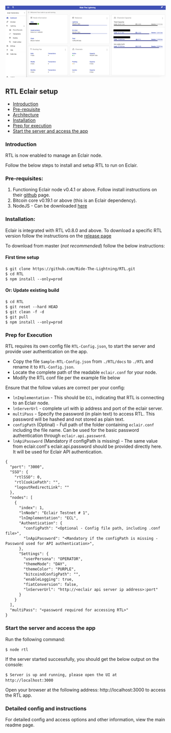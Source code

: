 ![](../screenshots/RTL-ECL-Dashboard.png)

## RTL Eclair setup

* [Introduction](#intro)
* [Pre-requisite](#prereq)
* [Architecture](#arch)
* [Installation](#install)
* [Prep for execution](#prep)
* [Start the server and access the app](#start)

### <a name="intro"></a>Introduction
RTL is now enabled to manage an Eclair node.

Follow the below steps to install and setup RTL to run on Eclair.

### <a name="prereq"></a>Pre-requisites:
1. Functioning Eclair node v0.4.1 or above. Follow install instructions on their [github](https://github.com/ACINQ/eclair) page.
2. Bitcoin core v0.19.1 or above (this is an Eclair dependency).
3. NodeJS - Can be downloaded [here](https://nodejs.org/en/download)

### <a name="install"></a>Installation:
Eclair is integrated with RTL v0.8.0 and above.
To download a specific RTL version follow the instructions on the [release page](https://github.com/Ride-The-Lightning/RTL/releases)

To download from master (*not recommended*) follow the below instructions:
#### First time setup
```
$ git clone https://github.com/Ride-The-Lightning/RTL.git
$ cd RTL
$ npm install --only=prod
```
#### Or: Update existing build
```
$ cd RTL
$ git reset --hard HEAD
$ git clean -f -d
$ git pull
$ npm install --only=prod
```
### <a name="prep"></a>Prep for Execution
RTL requires its own config file `RTL-Config.json`, to start the server and provide user authentication on the app. 
* Copy the file `Sample-RTL-Config.json` from `./RTL/docs` to `./RTL` and rename it to `RTL-Config.json`.
* Locate the complete path of the readable `eclair.conf` for your node.
* Modify the RTL conf file per the example file below

Ensure that the follow values are correct per your config:
* `lnImplementation` - This should be `ECL`, indicating that RTL is connecting to an Eclair node.
* `lnServerUrl` - complete url with ip address and port of the eclair server.
* `multiPass` - Specify the password (in plain text) to access RTL. This password will be hashed and not stored as plain text.
* `configPath` (Optinal) - Full path of the folder containing `eclair.conf` including the file name. Can be used for the basic password authentication through `eclair.api.password`.
* `lnApiPassword` (Mandatory if configPath is missing) - The same value from eclair.conf's eclair.api.password should be provided directly here. It will be used for Eclair API authentication. 

```
{
  "port": "3000",
  "SSO": {
    "rtlSSO": 0,
    "rtlCookiePath": "",
    "logoutRedirectLink": ""
  },
  "nodes": [
    {
      "index": 1,
      "lnNode": "Eclair Testnet # 1",
      "lnImplementation": "ECL",
      "Authentication": {
        "configPath": "<Optional - Config file path, including .conf file>",
        "lnApiPassword": "<Mandatory if the configPath is missing - Password used for API authentication>",
      },
      "Settings": {
        "userPersona": "OPERATOR",
        "themeMode": "DAY",
        "themeColor": "PURPLE",
        "bitcoindConfigPath": "",
        "enableLogging": true,
        "fiatConversion": false,
        "lnServerUrl": "http://<eclair api server ip address>:port"
      }
    }
  ],
  "multiPass": "<password required for accessing RTL>"
}
```
### <a name="start"></a>Start the server and access the app
Run the following command:

`$ node rtl`

If the server started successfully, you should get the below output on the console:

`$ Server is up and running, please open the UI at http://localhost:3000`

Open your browser at the following address: http://localhost:3000 to access the RTL app.

### Detailed config and instructions
For detailed config and access options and other information, view the main readme page.

